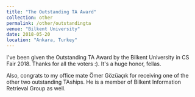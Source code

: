 ```yaml
---
title: "The Outstanding TA Award"
collection: other
permalink: /other/outstandingta
venue: "Bilkent University"
date: 2018-05-20
location: "Ankara, Turkey"
---
```


I've been given the Outstanding TA Award by the Bilkent University in CS Fair 2018. Thanks for all the voters :). It's a huge honor, fellas.

Also, congrats to my office mate Ömer Gözüaçık for receiving one of the other two outstanding TAships. He is a member of Bilkent Information Retrieval Group as well.
